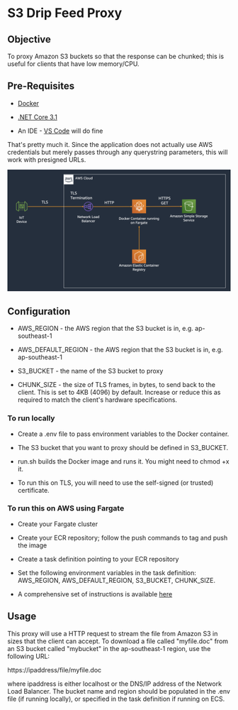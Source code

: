 # S3 Drip Feed Proxy

## Objective

To proxy Amazon S3 buckets so that the response can be chunked; this is useful for clients that have low memory/CPU.

## Pre-Requisites

- [Docker](https://www.docker.com/)

- [.NET Core 3.1](https://dotnet.microsoft.com/download/dotnet-core)

- An IDE - [VS Code](https://code.visualstudio.com/) will do fine

That's pretty much it. Since the application does not actually use AWS credentials but merely passes through any querystring parameters, this will work with presigned URLs.

![Architecture](architecture.png)

## Configuration

- AWS_REGION - the AWS region that the S3 bucket is in, e.g. ap-southeast-1

- AWS_DEFAULT_REGION - the AWS region that the S3 bucket is in, e.g. ap-southeast-1

- S3_BUCKET - the name of the S3 bucket to proxy

- CHUNK_SIZE - the size of TLS frames, in bytes, to send back to the client. This is set to 4KB (4096) by default. Increase or reduce this as required to match the client's hardware specifications.

### To run locally

- Create a .env file to pass environment variables to the Docker container.

- The S3 bucket that you want to proxy should be defined in S3_BUCKET.

- run.sh builds the Docker image and runs it. You might need to chmod +x it.

- To run this on TLS, you will need to use the self-signed (or trusted) certificate.

### To run this on AWS using Fargate

- Create your Fargate cluster

- Create your ECR repository; follow the push commands to tag and push the image 

- Create a task definition pointing to your ECR repository

- Set the following environment variables in the task definition: AWS_REGION, AWS_DEFAULT_REGION, S3_BUCKET, CHUNK_SIZE. 

- A comprehensive set of instructions is available [here](https://github.com/aws-samples/amazon-ecs-fargate-aspnetcore)

## Usage

This proxy will use a HTTP request to stream the file from Amazon S3 in sizes that the client can accept. To download a file called "myfile.doc" from an S3 bucket called "mybucket" in the ap-southeast-1 region, use the following URL:

https://ipaddress/file/myfile.doc

where ipaddress is either localhost or the DNS/IP address of the Network Load Balancer. The bucket name and region should be populated in the .env file (if running locally), or specified in the task definition if running on ECS.